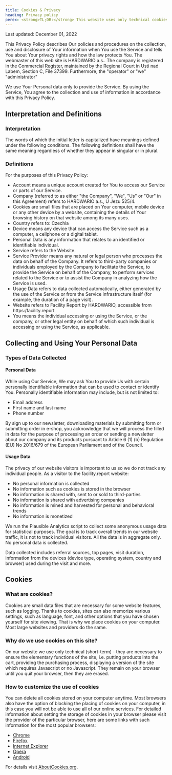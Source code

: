 ```yaml
---
title: Cookies & Privacy
heading: Privacy policy
perex: <strong>TL;DR:</strong> This website uses only technical cookies which are necessary to ensure the elementary functions of the site, i.e. putting products into the cart, submitting contact forms or providing the purchasing process.
---
```



Last updated: December 01, 2022

This Privacy Policy describes Our policies and procedures on the collection, use and disclosure of Your information when You use the Service and tells You about Your privacy rights and how the law protects You.
The webmaster of this web site is HARDWARIO a.s.. The company is registered in the Commercial Register, maintained by the Regional Court in Usti nad Labem, Section C, File 37399. Furthermore, the "operator" or "we" "administrator"

We use Your Personal data only to provide the Service. By using the Service, You agree to the collection and use of information in accordance with this Privacy Policy.

## Interpretation and Definitions

### Interpretation

The words of which the initial letter is capitalized have meanings defined under the following conditions. The following definitions shall have the same meaning regardless of whether they appear in singular or in plural.

### Definitions

For the purposes of this Privacy Policy:

* Account means a unique account created for You to access our Service or parts of our Service.
* Company (referred to as either "the Company", "We", "Us" or "Our" in this Agreement) refers to HARDWARIO a.s., U Jezu 525/4.
* Cookies are small files that are placed on Your computer, mobile device or any other device by a website, containing the details of Your browsing history on that website among its many uses.
* Country refers to: Czechia
* Device means any device that can access the Service such as a computer, a cellphone or a digital tablet.
* Personal Data is any information that relates to an identified or identifiable individual.
* Service refers to the Website.
* Service Provider means any natural or legal person who processes the data on behalf of the Company. It refers to third-party companies or individuals employed by the Company to facilitate the Service, to provide the Service on behalf of the Company, to perform services related to the Service or to assist the Company in analyzing how the Service is used.
* Usage Data refers to data collected automatically, either generated by the use of the Service or from the Service infrastructure itself (for example, the duration of a page visit).
* Website refers to Facility Report by HARDWARIO, accessible from https:/facility.report
* You means the individual accessing or using the Service, or the company, or other legal entity on behalf of which such individual is accessing or using the Service, as applicable.

## Collecting and Using Your Personal Data

### Types of Data Collected

#### Personal Data
While using Our Service, We may ask You to provide Us with certain personally identifiable information that can be used to contact or identify You. Personally identifiable information may include, but is not limited to:

* Email address
* First name and last name
* Phone number

By sign up to our newsletter, downloading materials by submitting form or submitting order in e-shop, you acknowledge that we will process the filled in data for the purpose of processing an order or sending a newsletter about our company and its products pursuant to Article 6 (1) (b) Regulation (EU) No 2016/679 of the European Parliament and of the Council.

#### Usage Data

The privacy of our website visitors is important to us so we do not track any individual people. As a visitor to the facility.report website:

* No personal information is collected
* No information such as cookies is stored in the browser
* No information is shared with, sent to or sold to third-parties
* No information is shared with advertising companies
* No information is mined and harvested for personal and behavioral trends
* No information is monetized

We run the Plausible Analytics script to collect some anonymous usage data for statistical purposes. The goal is to track overall trends in our website traffic, it is not to track individual visitors. All the data is in aggregate only. No personal data is collected. 

Data collected includes referral sources, top pages, visit duration, information from the devices (device type, operating system, country and browser) used during the visit and more.

## Cookies

### What are cookies?

Cookies are small data files that are necessary for some website features, such as logging. Thanks to cookies, sites can also memorize various settings, such as language, font, and other options that you have chosen yourself for site viewing. That is why we place cookies on your computer. Most large websites and providers do the same.

### Why do we use cookies on this site?

On our website we use only technical (short-term) - they are necessary to ensure the elementary functions of the site, i.e. putting products into the cart, providing the purchasing process, displaying a version of the site which requires Javascript or no Javascript. They remain on your browser until you quit your browser, then they are erased.

### How to customize the use of cookies

You can delete all cookies stored on your computer anytime. Most browsers also have the option of blocking the placing of cookies on your computer, in this case you will not be able to use all of our online services. For detailed information about setting the storage of cookies in your browser please visit the provider of the particular browser, here are some links with such information for the most popular browsers:

* [Chrome](https://www.google.com/url?q=https://support.google.com/accounts/answer/61416?hl%3Dcs&sa=D&ust=1481454929810000&usg=AFQjCNGClvrW04AP4stXaMqMb0fsoMXAJg)
* [Firefox](https://www.google.com/url?q=https://support.mozilla.org/cs/kb/Pr%25C3%25A1ce%2520s%2520cookies&sa=D&ust=1481454929810000&usg=AFQjCNHJ5v2DHiMZ0lNvjJtPFgE8FW-aJw)
* [Internet Explorer](https://www.google.com/url?q=http://support.microsoft.com/gp/cookies/cs&sa=D&ust=1481454929811000&usg=AFQjCNHp79AifJIHxeqMoo9g2HwM52NE6w)
* [Opera](https://www.google.com/url?q=http://help.opera.com/Windows/9.64/cs/cookies.html&sa=D&ust=1481454929811000&usg=AFQjCNH3AqJuZ96IvwluKbVXO-FoaI2vAg)
* [Android](https://www.google.com/url?q=https://support.google.com/xoom/answer/169022?rd%3D1&sa=D&ust=1481454929812000&usg=AFQjCNHMGByj1rF-dvGZzg7MMbzEyD3_MQ)

For details visit [AboutCookies.org](https://www.google.com/url?q=http://www.aboutcookies.org/&sa=D&ust=1481454929813000&usg=AFQjCNGqytVUo_coIkz7Iq-QZXSpA6TiIA).
